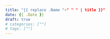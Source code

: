```yaml
---
title: "{{ replace .Name "-" " " | title }}"
date: {{ .Date }}
draft: true
# categories: [""]
# tags: [""]
---
```

